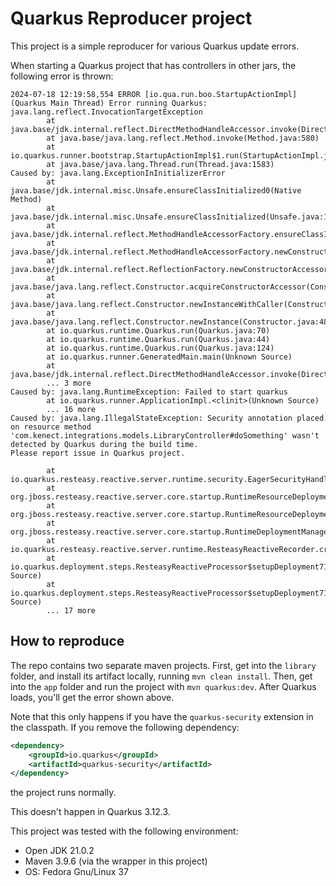 # Quarkus Reproducer project

This project is a simple reproducer for various Quarkus update errors.

When starting a Quarkus project that has controllers in other jars, the following error is thrown:

```text
2024-07-18 12:19:58,554 ERROR [io.qua.run.boo.StartupActionImpl] (Quarkus Main Thread) Error running Quarkus: java.lang.reflect.InvocationTargetException
        at java.base/jdk.internal.reflect.DirectMethodHandleAccessor.invoke(DirectMethodHandleAccessor.java:118)
        at java.base/java.lang.reflect.Method.invoke(Method.java:580)
        at io.quarkus.runner.bootstrap.StartupActionImpl$1.run(StartupActionImpl.java:115)
        at java.base/java.lang.Thread.run(Thread.java:1583)
Caused by: java.lang.ExceptionInInitializerError
        at java.base/jdk.internal.misc.Unsafe.ensureClassInitialized0(Native Method)
        at java.base/jdk.internal.misc.Unsafe.ensureClassInitialized(Unsafe.java:1160)
        at java.base/jdk.internal.reflect.MethodHandleAccessorFactory.ensureClassInitialized(MethodHandleAccessorFactory.java:300)
        at java.base/jdk.internal.reflect.MethodHandleAccessorFactory.newConstructorAccessor(MethodHandleAccessorFactory.java:103)
        at java.base/jdk.internal.reflect.ReflectionFactory.newConstructorAccessor(ReflectionFactory.java:200)
        at java.base/java.lang.reflect.Constructor.acquireConstructorAccessor(Constructor.java:549)
        at java.base/java.lang.reflect.Constructor.newInstanceWithCaller(Constructor.java:499)
        at java.base/java.lang.reflect.Constructor.newInstance(Constructor.java:486)
        at io.quarkus.runtime.Quarkus.run(Quarkus.java:70)
        at io.quarkus.runtime.Quarkus.run(Quarkus.java:44)
        at io.quarkus.runtime.Quarkus.run(Quarkus.java:124)
        at io.quarkus.runner.GeneratedMain.main(Unknown Source)
        at java.base/jdk.internal.reflect.DirectMethodHandleAccessor.invoke(DirectMethodHandleAccessor.java:103)
        ... 3 more
Caused by: java.lang.RuntimeException: Failed to start quarkus
        at io.quarkus.runner.ApplicationImpl.<clinit>(Unknown Source)
        ... 16 more
Caused by: java.lang.IllegalStateException: Security annotation placed on resource method 'com.kenect.integrations.models.LibraryController#doSomething' wasn't detected by Quarkus during the build time.
Please report issue in Quarkus project.

        at io.quarkus.resteasy.reactive.server.runtime.security.EagerSecurityHandler$Customizer.handlers(EagerSecurityHandler.java:263)
        at org.jboss.resteasy.reactive.server.core.startup.RuntimeResourceDeployment.addHandlers(RuntimeResourceDeployment.java:629)
        at org.jboss.resteasy.reactive.server.core.startup.RuntimeResourceDeployment.buildResourceMethod(RuntimeResourceDeployment.java:208)
        at org.jboss.resteasy.reactive.server.core.startup.RuntimeDeploymentManager.deploy(RuntimeDeploymentManager.java:136)
        at io.quarkus.resteasy.reactive.server.runtime.ResteasyReactiveRecorder.createDeployment(ResteasyReactiveRecorder.java:154)
        at io.quarkus.deployment.steps.ResteasyReactiveProcessor$setupDeployment713137389.deploy_0(Unknown Source)
        at io.quarkus.deployment.steps.ResteasyReactiveProcessor$setupDeployment713137389.deploy(Unknown Source)
        ... 17 more
```

## How to reproduce
The repo contains two separate maven projects. First, get into the `library` folder, and install its artifact locally, running `mvn clean install`.
Then, get into the `app` folder and run the project with `mvn quarkus:dev`. After Quarkus loads, you'll get the error shown above.

Note that this only happens if you have the `quarkus-security` extension in the classpath. If you remove the following dependency:
```xml
<dependency>
    <groupId>io.quarkus</groupId>
    <artifactId>quarkus-security</artifactId>
</dependency>
```

the project runs normally.

This doesn't happen in Quarkus 3.12.3.

This project was tested with the following environment:
- Open JDK 21.0.2
- Maven 3.9.6 (via the wrapper in this project)
- OS: Fedora Gnu/Linux 37
